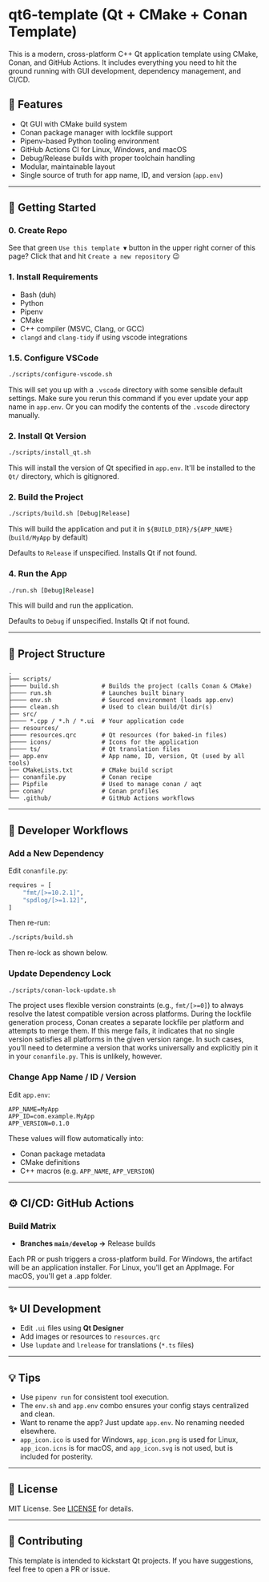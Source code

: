 # qt6-template (Qt + CMake + Conan Template)

This is a modern, cross-platform C++ Qt application template using CMake, Conan, and GitHub Actions. It includes everything you need to hit the ground running with GUI development, dependency management, and CI/CD.

## 🚀 Features

- Qt GUI with CMake build system
- Conan package manager with lockfile support
- Pipenv-based Python tooling environment
- GitHub Actions CI for Linux, Windows, and macOS
- Debug/Release builds with proper toolchain handling
- Modular, maintainable layout
- Single source of truth for app name, ID, and version (`app.env`)

---

## 🧰 Getting Started

### 0. Create Repo

See that green `Use this template ▼` button in the upper right corner of this page?  Click that and hit `Create a new repository` 😉

### 1. Install Requirements

- Bash (duh)
- Python
- Pipenv
- CMake
- C++ compiler (MSVC, Clang, or GCC)
- `clangd` and `clang-tidy` if using vscode integrations

### 1.5. Configure VSCode
```bash
./scripts/configure-vscode.sh
```
This will set you up with a `.vscode` directory with some sensible default settings.  Make sure you rerun this command if you ever update your app name in `app.env`.  Or you can modify the contents of the `.vscode` directory manually.

### 2. Install Qt Version

```bash
./scripts/install_qt.sh
```
This will install the version of Qt specified in `app.env`.  It'll be installed to the `Qt/` directory, which is gitignored.

### 2. Build the Project

```bash
./scripts/build.sh [Debug|Release]
```
This will build the application and put it in `${BUILD_DIR}/${APP_NAME}` (`build/MyApp` by default)

Defaults to `Release` if unspecified.  Installs Qt if not found.

### 4. Run the App

```bash
./run.sh [Debug|Release]
```
This will build and run the application.

Defaults to `Debug` if unspecified.  Installs Qt if not found.

---

## 📁 Project Structure

```
.
├── scripts/
├──── build.sh            # Builds the project (calls Conan & CMake)
├──── run.sh              # Launches built binary
├──── env.sh              # Sourced environment (loads app.env)
├──── clean.sh            # Used to clean build/Qt dir(s)  
├── src/
├──── *.cpp / *.h / *.ui  # Your application code
├── resources/
├──── resources.qrc       # Qt resources (for baked-in files)
├──── icons/              # Icons for the application
├──── ts/                 # Qt translation files
├── app.env               # App name, ID, version, Qt (used by all tools)
├── CMakeLists.txt        # CMake build script
├── conanfile.py          # Conan recipe
├── Pipfile               # Used to manage conan / aqt
├── conan/                # Conan profiles
└── .github/              # GitHub Actions workflows
```

---

## 🧪 Developer Workflows

### Add a New Dependency

Edit `conanfile.py`:

```python
requires = [
    "fmt/[>=10.2.1]",
    "spdlog/[>=1.12]",
]
```

Then re-run:

```bash
./scripts/build.sh
```

Then re-lock as shown below.

### Update Dependency Lock

```bash
./scripts/conan-lock-update.sh
```

The project uses flexible version constraints (e.g., `fmt/[>=0]`) to always resolve the latest compatible version across platforms. During the lockfile generation process, Conan creates a separate lockfile per platform and attempts to merge them. If this merge fails, it indicates that no single version satisfies all platforms in the given version range. In such cases, you’ll need to determine a version that works universally and explicitly pin it in your `conanfile.py`. This is unlikely, however.

### Change App Name / ID / Version

Edit `app.env`:

```env
APP_NAME=MyApp
APP_ID=com.example.MyApp
APP_VERSION=0.1.0
```

These values will flow automatically into:

- Conan package metadata
- CMake definitions
- C++ macros (e.g. `APP_NAME`, `APP_VERSION`)

---

## ⚙️ CI/CD: GitHub Actions

### Build Matrix

- **Branches `main/develop` →** Release builds

Each PR or push triggers a cross-platform build.  For Windows, the artifact will be an application installer.  For Linux, you'll get an AppImage.  For macOS, you'll get a .app folder.

---

## ✨ UI Development

- Edit `.ui` files using **Qt Designer**
- Add images or resources to `resources.qrc`
- Use `lupdate` and `lrelease` for translations (`*.ts` files)

---

## 💡 Tips

- Use `pipenv run` for consistent tool execution.
- The `env.sh` and `app.env` combo ensures your config stays centralized and clean.
- Want to rename the app? Just update `app.env`. No renaming needed elsewhere.
- `app_icon.ico` is used for Windows, `app_icon.png` is used for Linux, `app_icon.icns` is for macOS, and `app_icon.svg` is not used, but is included for posterity.

---

## 📝 License

MIT License. See [LICENSE](./LICENSE) for details.

---

## 📣 Contributing

This template is intended to kickstart Qt projects. If you have suggestions, feel free to open a PR or issue.
